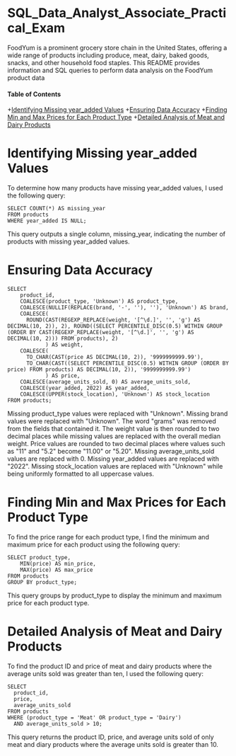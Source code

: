 # SQL_Data_Analyst_Associate_Practical_Exam
FoodYum is a prominent grocery store chain in the United States, offering a wide range of products including produce, meat, dairy, baked goods, snacks, and other household food staples. This README provides information and SQL queries to perform data analysis on the FoodYum product data

#### Table of Contents
+[Identifying Missing year_added Values](https://github.com/jaishri16/SQL_Data_Analyst_Associate_Practical_Exam?tab=readme-ov-file#identifying-missing-year_added-values)
+[Ensuring Data Accuracy](https://github.com/jaishri16/SQL_Data_Analyst_Associate_Practical_Exam?tab=readme-ov-file#ensuring-data-accuracy)
+[Finding Min and Max Prices for Each Product Type](https://github.com/jaishri16/SQL_Data_Analyst_Associate_Practical_Exam?tab=readme-ov-file#finding-min-and-max-prices-for-each-product-type)
+[Detailed Analysis of Meat and Dairy Products](https://github.com/jaishri16/SQL_Data_Analyst_Associate_Practical_Exam?tab=readme-ov-file#detailed-analysis-of-meat-and-dairy-products)

# Identifying Missing year_added Values
To determine how many products have missing year_added values, I used the following query:
```
SELECT COUNT(*) AS missing_year
FROM products
WHERE year_added IS NULL;
```
This query outputs a single column, missing_year, indicating the number of products with missing year_added values.

# Ensuring Data Accuracy
```
SELECT
    product_id,
    COALESCE(product_type, 'Unknown') AS product_type,
    COALESCE(NULLIF(REPLACE(brand, '-', ''), ''), 'Unknown') AS brand,
    COALESCE(
      ROUND(CAST(REGEXP_REPLACE(weight, '[^\d.]', '', 'g') AS DECIMAL(10, 2)), 2), ROUND((SELECT PERCENTILE_DISC(0.5) WITHIN GROUP (ORDER BY CAST(REGEXP_REPLACE(weight, '[^\d.]', '', 'g') AS DECIMAL(10, 2))) FROM products), 2)
            ) AS weight,
    COALESCE(
      TO_CHAR(CAST(price AS DECIMAL(10, 2)), '9999999999.99'),
      TO_CHAR(CAST((SELECT PERCENTILE_DISC(0.5) WITHIN GROUP (ORDER BY price) FROM products) AS DECIMAL(10, 2)), '9999999999.99')
            ) AS price,
    COALESCE(average_units_sold, 0) AS average_units_sold,
    COALESCE(year_added, 2022) AS year_added,
    COALESCE(UPPER(stock_location), 'Unknown') AS stock_location
FROM products;
```
Missing product_type values were replaced with "Unknown".
Missing brand values were replaced with "Unknown".
The word "grams" was removed from the fields that contained it. The weight value is then rounded to two decimal places while missing values are replaced with the overall median weight.
Price values are rounded to two decimal places where values such as "11" and "5.2" become "11.00" or "5.20".
Missing average_units_sold values are replaced with 0.
Missing year_added values are replaced with "2022".
Missing stock_location values are replaced with "Unknown" while being uniformly formatted to all uppercase values.

# Finding Min and Max Prices for Each Product Type
To find the price range for each product type, I find the minimum and maximum price for each product using the following query:
```
SELECT product_type,
    MIN(price) AS min_price,
    MAX(price) AS max_price
FROM products
GROUP BY product_type;
```
This query groups by product_type to display the minimum and maximum price for each product type.

# Detailed Analysis of Meat and Dairy Products

To find the product ID and price of meat and dairy products where the average units sold was greater than ten, I used the following query:
```
SELECT
  product_id,
  price,
  average_units_sold
FROM products
WHERE (product_type = 'Meat' OR product_type = 'Dairy')
  AND average_units_sold > 10;
```
This query returns the product ID, price, and average units sold of only meat and diary products where the average units sold is greater than 10.

